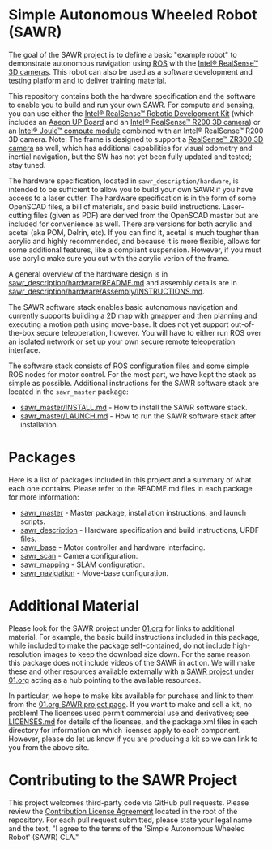 # Simple Autonomous Wheeled Robot (SAWR)
The goal of the SAWR project is to define a basic "example robot"
to demonstrate autonomous navigation using [ROS](http://wiki.ros.org/) with
the [Intel&reg; RealSense&trade; 3D cameras](http://www.intel.com/content/www/us/en/architecture-and-technology/realsense-overview.html).
This robot can also be used as a software
development and testing platform and
to deliver training material.

This repository contains both the hardware specification and the software
to enable you to build and run your own SAWR.
For compute and sensing, you can
use either the 
[Intel&reg; RealSense&trade; Robotic Development Kit](https://software.intel.com/en-us/realsense/robotic-development-kit)
(which includes an [Aaeon UP Board](http://www.up-board.org/)
and an [Intel&reg; RealSense&trade; R200 3D camera](https://software.intel.com/en-us/articles/realsense-r200-camera))
or an [Intel&reg; Joule&trade; compute module](https://software.intel.com/en-us/iot/hardware/joule) combined with
an Intel&reg; RealSense&trade; R200 3D camera. 
Note: The frame is designed to support a 
[RealSense&trade; ZR300 3D camera](https://click.intel.com/intelr-realsensetm-development-kit-featuring-the-zr300.html) as well,
which has additional capabilities for visual odometry and inertial navigation,
but the SW has not yet been fully updated and tested; stay tuned.

The hardware specification,
located in ``sawr_description/hardware``,
is intended to be sufficient to allow you to
build your own SAWR if you have access to a laser cutter.
The hardware specification is in the form of some OpenSCAD files,
a bill of materials,
and basic build instructions.
Laser-cutting files (given as PDF) 
are derived from the OpenSCAD master but are
included for convenience as well.
There are versions for both acrylic and acetal (aka POM, Delrin, etc).
If you can find it, acetal is much tougher than acrylic and highly recommended, and because it is
more flexible, allows for some additional features, like a compliant suspension.
However, if you must use acrylic make sure you cut with the acrylic verion of the frame.

A general overview of the hardware design is in
[sawr_description/hardware/README.md](sawr_description/hardware/README.md)
and assembly details are in
[sawr_description/hardware/Assembly/INSTRUCTIONS.md](sawr_description/hardware/Assembly/INSTRUCTIONS.md).

The SAWR software stack enables basic autonomous navigation and currently supports
building a 2D map with gmapper and then planning and executing a motion path
using move-base.  It does not yet support out-of-the-box secure teleoperation,
however.  You will have to either run ROS over an isolated network or set up your
own secure remote teleoperation interface.

The software stack consists of ROS configuration files
and some simple ROS nodes for motor control.
For the most part, we have kept the stack as simple as possible.
Additional instructions for the SAWR software stack are
located in the ``sawr_master`` package:
* [sawr_master/INSTALL.md](sawr_master/INSTALL.md) - How to install the SAWR software stack.
* [sawr_master/LAUNCH.md](sawr_master/LAUNCH.md) - How to run the SAWR software stack after installation.

# Packages
Here is a list of packages included in this project and
a summary of what each one contains.
Please refer to the README.md files in each package for more information:
* [sawr_master](sawr_master/README.md) - Master package, installation instructions, and launch scripts.
* [sawr_description](sawr_description/README.md) - Hardware specification and build instructions, URDF files.
* [sawr_base](sawr_base/README.md) - Motor controller and hardware interfacing.
* [sawr_scan](sawr_scan/README.md) - Camera configuration.
* [sawr_mapping](sawr_mapping/README.md) - SLAM configuration.
* [sawr_navigation](sawr_navigation/README.md) - Move-base configuration.

# Additional Material
Please look for the SAWR project under
[01.org](https://01.org/sawr)
for links to additional material.
For example, the basic build instructions included in this package, 
while included to make the package self-contained,
do not include high-resolution images to keep the download size down.
For the same reason this package does not include videos of the SAWR in action.
We will make these and other resources available externally
with a [SAWR project under 01.org](https://01.org/sawr) 
acting as a hub pointing to
the available resources.

In particular, 
we hope to make kits available for purchase and link to them from 
the [01.org SAWR project page](https://01.org/sawr).
If you want to make and sell a kit, no problem!
The licenses used permit commercial use and derivatives;
see [LICENSES.md](LICENSES.md) for details of the licenses, 
and the package.xml files in each directory for information on which licenses apply to each component.
However, please do let us know if you are producing a kit so we can link to you from
the above site.

# Contributing to the SAWR Project
This project welcomes third-party code via GitHub pull requests. 
Please review the [Contribution License Agreement](CLA.md) 
located in the root of the repository. 
For each pull request submitted, 
please state your legal name and the text, 
"I agree to the terms of the 'Simple Autonomous Wheeled Robot' (SAWR) CLA."

